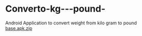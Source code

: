 # Converto-kg---pound-
Android Application to convert weight from kilo gram to pound <br>
[base.apk.zip](https://github.com/brahma-keerthi/Converto-kg---pound-/files/7995337/base.apk.zip)
